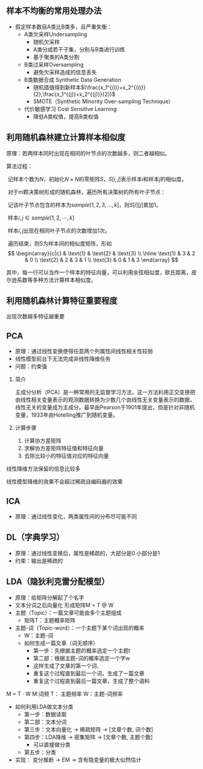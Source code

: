 ## 样本不均衡的常用处理办法

- 假定样本数目A类比B类多，且严重失衡：
  - A类欠采样Undersampling
    - 随机欠采样
    - A类分成若干子集，分别与B类进行训练
    - 基于聚类的A类分割
  - B类过采样Oversampling
    - 避免欠采样造成的信息丢失
  - B类数据合成 Synthetic Data Generation
    - 随机插值得到新样本$(\frac{x_1^{(i)}+x_2^{(i)}}{2},\frac{x_1^{(j)}+x_2^{(j)}}{2})$
    - SMOTE（Synthetic Minority Over-sampling Technique）
  - 代价敏感学习 Cost Sensitive Learning
    - 降低A类权值，提高B类权值

## 利用随机森林建立计算样本相似度

原理：若两样本同时出现在相同的叶节点的次数越多，则二者越相似。

算法过程：

​		记样本个数为$N$，初始化$N × N$的零矩阵$S$，$S[i,j]$表示样本$i$和样本$j$的相似度。

​		对于m颗决策树形成的随机森林，遍历所有决策树的所有叶子节点：

​				记该叶子节点包含的样本为$sample[1,2,3,...,k]$，则$S[i][j]$累加1。

​					样本$i,j\in sample[1,2,\cdots,k]$

​					样本$i, j$出现在相同叶子节点的次数增加1次。

​		遍历结束，则S为样本间的相似度矩阵，形如
$$
\begin{array}{c|c}
 & \text{1} & \text{2} & \text{3} \\
\hline
\text{1} & 3 & 2 & 0 \\
\text{2} & 2 & 3 & 1 \\
\text{3} & 0 & 1 & 3 
\end{array}
$$


其中，每一行可以当作一个样本的特征向量，可以利用余弦相似度，欧氏距离，皮尔逊系数等多种方法计算样本相似度。

## 利用随机森林计算特征重要程度

出现次数越多特征越重要



## PCA

- 原理：通过线性变换使得任意两个列属性间线性相关性较弱
- 线性模型前台下无法完成非线性降维任务
- 问题：约束强

1. 简介

   主成分分析（PCA）是一种常用的无监督学习方法，这一方法利用正交变换把由线性相关变量表示的观测数据转换为少数几个由线性无关变量表示的数据，线性无关的变量成为主成分。最早由Pearson于1901年提出，但是针对非随机变量，1933年由Hotelling推广到随机变量。

2. 计算步骤
   1. 计算协方差矩阵
   2. 求解协方差矩阵特征值和特征向量
   3. 去除比较小的特征值对应的特征向量



线性降维方法保留的信息比较多

线性模型降维的效果不会超过稀疏自编码器的效果



## ICA

- 原理：通过线性变化，两类属性间的分布尽可能不同



## DL（字典学习）

- 原理：通过线性变换后，属性是稀疏的，大部分是0 小部分是1
- 约束：输出是稀疏的



## LDA（隐狄利克雷分配模型）

- 原理：给矩阵分解起了个名字
- 文本分词之后向量化 形成矩阵M = T @ W
- 主题（Topic）：一篇文章可能由多个主题组成
  - 矩阵T：主题概率矩阵
- 主题-词（Topic-word）：一个主题下某个词出现的概率
  - W：主题-词
  - 如何生成一篇文章（词无顺序）
    - 第一步：先根据主题的概率选定一个主题t
    - 第二部：根据主题-词的概率选定一个字w
    - 这样生成了文章的第一个词、
    - 重复这个过程直到最后一个词，生成了一篇文章
    - 重复这个过程直到最后一篇文章，生成了整个语料

M = T · W   M:词频   T： 主题频率   W：主题-词频率

- 如何利用LDA做文本分类
  - 第一步：数据读取
  - 第二部：文本分词
  - 第三步：文本向量化 -> 稀疏矩阵 -> [文章个数, 词个数]
  - 第四步：LDA降维 -> 密集矩阵 -> [文章个数, 主题个数]
    - 可以直接做分类
  - 第五步：分类
- 实现： 变分推断 -> EM -> 含有隐变量的极大似然估计